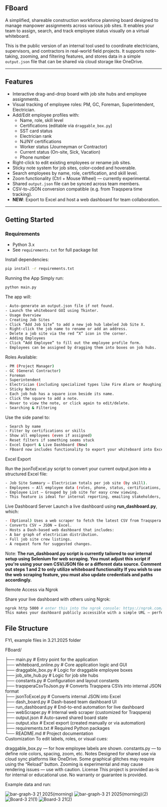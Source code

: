 ## **FBoard**  
A simplified, shareable construction workforce planning board designed to manage manpower assignments across various job sites. It enables your team to assign, search, and track employee status visually on a virtual whiteboard.

This is the public version of an internal tool used to coordinate electricians, supervisors, and contractors in real-world field projects. It supports note-taking, zooming, and filtering features, and stores data in a simple `output.json` file that can be shared via cloud storage like OneDrive.

---

## Features

- Interactive drag-and-drop board with job site hubs and employee assignments.
- Visual tracking of employee roles: PM, GC, Foreman, Superintendent, Electrician.
- Add/Edit employee profiles with:
  - Name, role, skill level  
  - Certifications (editable via `draggable_box.py`)  
  - SST card status  
  - Electrician rank  
  - NJ/NY certifications  
  - Worker status (Journeyman or Contractor)  
  - Current status (On-site, Sick, Vacation)  
  - Phone number  
- Right-click to edit existing employees or rename job sites.
- Sticky note system for job sites, color-coded and hoverable.
- Search employees by name, role, certification, and skill level.
- Zoom functionality (Ctrl + Mouse Wheel) — currently experimental.
- Shared `output.json` file can be synced across team members.
- CSV-to-JSON conversion compatible (e.g. from Traqspera time tracking).
- **NEW**: Export to Excel and host a web dashboard for team collaboration.

---

## Getting Started

### Requirements

- Python 3.x  
- See `requirements.txt` for full package list  

Install dependencies:

```bash
pip install -r requirements.txt
```
Running the App
Simply run:
```bash
python main.py
```
The app will:
```bash
- Auto-generate an output.json file if not found.
- Launch the whiteboard GUI using Tkinter.
- Usage Overview
- Creating Job Sites
- Click “Add Job Site” to add a new job hub labeled Job Site X.
- Right-click the job name to rename or add an address.
- Delete a job site via the red “X” icon in the corner.
- Adding Employees
- Click “Add Employee” to fill out the employee profile form.
- Employees can be assigned by dragging them into boxes on job hubs.
```

Roles Available:
```bash
- PM (Project Manager)
- GC (General Contractor)
- Foreman
- Superintendent
- Electrician (including specialized types like Fire Alarm or Roughing)
- Sticky Notes
- Each job hub has a square icon beside its name.
- Click the square to add a note.
- Hover to view the note, or click again to edit/delete.
- Searching & Filtering
```
Use the side panel to:
```bash
- Search by name
- Filter by certifications or skills
- Show all employees (even if assigned)
- Reset filters if something seems stuck
- Excel Export & Live Dashboard (New)
- FBoard now includes functionality to export your whiteboard into Excel and publish a live dashboard for team-wide access.
```
Excel Export

Run the jsonToExcel.py script to convert your current output.json into a structured Excel file:
```bash
- Job Site Summary – Electrician totals per job site (by skill).
- Employees – All employee data (roles, phone, status, certifications, etc.).
- Employee List – Grouped by job site for easy crew viewing.
- This feature is ideal for internal reporting, emailing stakeholders, or archiving job site rosters.
```
Live Dashboard Server
Launch a live dashboard using **run_dashboard.py**, which:
```bash
- (Optional) Uses a web scraper to fetch the latest CSV from Traqspera.
- Converts CSV → JSON → Excel.
- Hosts a Dash-based web dashboard that includes:
- A bar graph of electrician distribution.
- Full job site crew listings.
- A request form for suggested changes.
```

Note:
**The run_dashboard.py script is currently tailored to our internal setup using Selenium for web scraping.
You must adjust this script if you're using your own CSV/JSON file or a different data source.
Comment out steps 1 and 2 to only utilize whiteboard functionality
If you wish to use the web scraping feature, you must also update credentials and paths accordingly.**

Remote Access via Ngrok

Share your live dashboard with others using Ngrok:
```bash
ngrok http 5000 # enter this into the ngrok console: https://ngrok.com/downloads/windows?tab=download
This makes your dashboard publicly accessible with a simple URL — perfect for remote supervisors, team leads, or clients who need read-only access.
```
## File Structure

FYI, example files in 3.21.2025 folder

FBoard/

├── main.py                  # Entry point for the application  
├── whiteboard_online.py    # Core application logic and GUI  
├── draggable_box.py        # Logic for draggable employee boxes  
├── job_site_hub.py         # Logic for job site hubs  
├── constants.py            # Configuration and layout constants  
├── traqsperaCsvToJson.py   # Converts Traqspera CSVs into internal JSON format  
├── jsonToExcel.py          # Converts internal JSON into Excel  
├── dash_board.py           # Dash-based team dashboard UI  
├── run_dashboard.py        # End-to-end automation for live dashboard  
├── webScraper.py           # Internal web scraper (customized for Traqspera)  
├── output.json             # Auto-saved shared board state  
├── output.xlsx             # Excel export (created manually or via automation)  
├── requirements.txt        # Required Python packages  
└── README.md               # Project documentation  
Customization
To edit labels, roles, or visual cues:

draggable_box.py — for how employee labels are shown.
constants.py — to define role colors, spacing, zoom, etc.
Notes
Designed for shared use via cloud sync platforms like OneDrive.
Some graphical glitches may require using the “Reload” button.
Zooming is experimental and may cause rendering issues — use with caution.
License
This project is provided as-is for internal or educational use.
No warranty or guarantee is provided.

Example data and run:

![bar-graph-3 21 2025(morning)](https://github.com/user-attachments/assets/879ad2ae-3f5d-46b6-b65d-4d81f45240dc)
![bar-graph-3 21 2025(morning)(2)](https://github.com/user-attachments/assets/6488c069-de1b-4997-b6e3-b38170d99829)
![Board-3 21(1)](https://github.com/user-attachments/assets/66d913e1-0d9e-4aa5-bcaa-17dd1a69a8eb)
![Board-3 21(2)](https://github.com/user-attachments/assets/99299feb-1e3e-40ec-88ab-18e5fa7fb53e)
